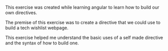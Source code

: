 This exercise was created while learning angular to learn how to build our own directives. 

The premise of this exercise was to create a directive that we could use to build a tech wishlist webpage. 

This exercise helped me understand the basic uses of a self made directive and the syntax of how to build one. 

